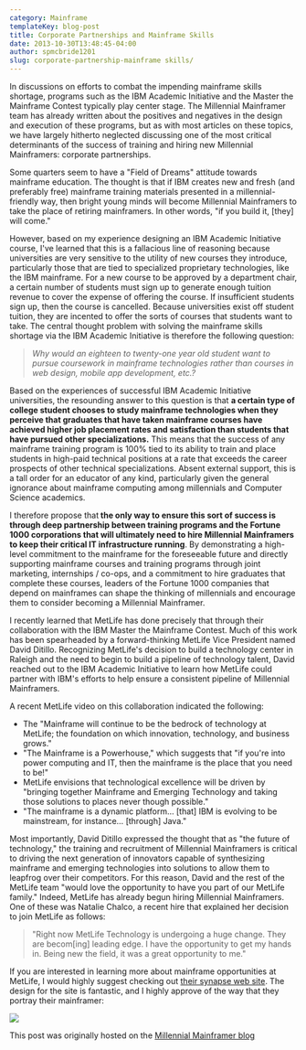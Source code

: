 ```yaml
---
category: Mainframe
templateKey: blog-post
title: Corporate Partnerships and Mainframe Skills
date: 2013-10-30T13:48:45-04:00
author: spmcbride1201
slug: corporate-partnership-mainframe skills/
---
```


In discussions on efforts to combat the impending mainframe skills shortage, programs such as the IBM Academic Initiative and the Master the Mainframe Contest typically play center stage. The Millennial Mainframer team has already written about the positives and negatives in the design and execution of these programs, but as with most articles on these topics, we have largely hitherto neglected discussing one of the most critical determinants of the success of training and hiring new Millennial Mainframers: corporate partnerships.

Some quarters seem to have a "Field of Dreams" attitude towards mainframe education. The thought is that if IBM creates new and fresh (and preferably free) mainframe training materials presented in a millennial-friendly way, then bright young minds will become Millennial Mainframers to take the place of retiring mainframers. In other words, "if you build it, [they] will come."

However, based on my experience designing an IBM Academic Initiative course, I've learned that this is a fallacious line of reasoning because universities are very sensitive to the utility of new courses they introduce, particularly those that are tied to specialized proprietary technologies, like the IBM mainframe. For a new course to be approved by a department chair, a certain number of students must sign up to generate enough tuition revenue to cover the expense of offering the course. If insufficient students sign up, then the course is cancelled. Because universities exist off student tuition, they are incented to offer the sorts of courses that students want to take. The central thought problem with solving the mainframe skills shortage via the IBM Academic Initiative is therefore the following question:

<blockquote><em>Why would an eighteen to twenty-one year old student want to pursue coursework in mainframe technologies rather than courses in web design, mobile app development, etc.?</em></blockquote>

Based on the experiences of successful IBM Academic Initiative universities, the resounding answer to this question is that <strong>a certain type of college student chooses to study mainframe technologies when they perceive that graduates that have taken mainframe courses have achieved higher job placement rates and satisfaction than students that have pursued other specializations.</strong> This means that the success of any mainframe training program is 100% tied to its ability to train and place students in high-paid technical positions at a rate that exceeds the career prospects of other technical specializations. Absent external support, this is a tall order for an educator of any kind, particularly given the general ignorance about mainframe computing among millennials and Computer Science academics.

I therefore propose that<strong> the only way to ensure this sort of success is through deep partnership between training programs and the Fortune 1000 corporations that will ultimately need to hire Millennial Mainframers to keep their critical IT infrastructure running</strong>. By demonstrating a high-level commitment to the mainframe for the foreseeable future and directly supporting mainframe courses and training programs through joint marketing, internships / co-ops, and a commitment to hire graduates that complete these courses, leaders of the Fortune 1000 companies that depend on mainframes can shape the thinking of millennials and encourage them to consider becoming a Millennial Mainframer.

I recently learned that MetLife has done precisely that through their collaboration with the IBM Master the Mainframe Contest. Much of this work has been spearheaded by a forward-thinking MetLife Vice President named David Ditillo. Recognizing MetLife's decision to build a technology center in Raleigh and the need to begin to build a pipeline of technology talent, David reached out to the IBM Academic Initiative to learn how MetLife could partner with IBM's efforts to help ensure a consistent pipeline of Millennial Mainframers.

A recent MetLife video on this collaboration indicated the following:

<ul>
<li>The "Mainframe will continue to be the bedrock of technology at MetLife; the foundation on which innovation, technology, and business grows."</li>
<li>"The Mainframe is a Powerhouse," which suggests that "if you're into power computing and IT, then the mainframe is the place that you need to be!"</li>
<li>MetLife envisions that technological excellence will be driven by "bringing together Mainframe and Emerging Technology and taking those solutions to places never though possible."</li>
<li>"The mainframe is a dynamic platform&#8230; [that] IBM is evolving to be mainstream, for instance&#8230; [through] Java."</li>
</ul>

Most importantly, David Ditillo expressed the thought that as "the future of technology," the training and recruitment of Millennial Mainframers is critical to driving the next generation of innovators capable of synthesizing mainframe and emerging technologies into solutions to allow them to leapfrog over their competitors. For this reason, David and the rest of the MetLife team "would love the opportunity to have you part of our MetLife family." Indeed, MetLife has already begun hiring Millennial Mainframers. One of these was Natalie Chalco, a recent hire that explained her decision to join MetLife as follows:

<blockquote>"Right now MetLife Technology is undergoing a huge change.  They are becom[ing] leading edge. I have the opportunity to get my hands in.  Being new the field, it was a great opportunity to me."</blockquote>
If you are interested in learning more about mainframe opportunities at MetLife, I would highly suggest checking out <a href="https://web.archive.org/web/20190417025220/https://synapse.metlife.com/index.html">their synapse web site</a>. The design for the site is fantastic, and I highly approve of the way that they portray their mainframer:

![](/img/posts/metlife-mainframer.jpg)

This post was originally hosted on the [Millennial Mainframer blog](https://web.archive.org/web/20190417025220/http://millennialmainframer.com/2013/10/corporate-partnership/)

